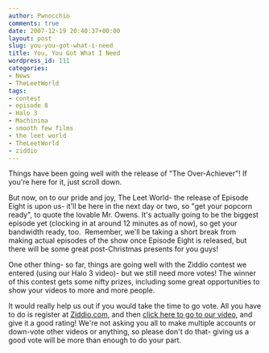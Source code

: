 ```yaml
---
author: Pwnocchio
comments: true
date: 2007-12-19 20:40:37+00:00
layout: post
slug: you-you-got-what-i-need
title: You, You Got What I Need
wordpress_id: 111
categories:
- News
- TheLeetWorld
tags:
- contest
- episode 8
- Halo 3
- Machinima
- smooth few films
- the leet world
- TheLeetWorld
- ziddio
---
```


Things have been going well with the release of "The Over-Achiever"!  If you're here for it, just scroll down.

But now, on to our pride and joy, The Leet World- the release of Episode Eight is upon us- it'll be here in the next day or two, so "get your popcorn ready", to quote the lovable Mr. Owens.  It's actually going to be the biggest episode yet (clocking in at around 12 minutes as of now), so get your bandwidth ready, too.  Remember, we'll be taking a short break from making actual episodes of the show once Episode Eight is released, but there will be some great post-Christmas presents for you guys!

One other thing- so far, things are going well with the Ziddio contest we entered (using our Halo 3 video)- but we still need more votes!  The winner of this contest gets some nifty prizes, including some great opportunities to show your videos to more and more people.

It would really help us out if you would take the time to go vote.  All you have to do is register at [Ziddio.com](http://www.ziddio.com), and then [click here to go to our video](http://www.ziddio.com/oneVideo.zd?dispatch=fetch&artifactId=44877), and give it a good rating!  We're not asking you all to make multiple accounts or down-vote other videos or anything, so please don't do that- giving us a good vote will be more than enough to do your part.
